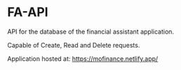 # FA-API
API for the database of the financial assistant application.

Capable of Create, Read and Delete requests.

Application hosted at: https://mofinance.netlify.app/
